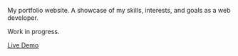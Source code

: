 My portfolio website. A showcase of my skills, interests, and goals as a web developer.

Work in progress.

[Live Demo](https://dreamswave.netlify.app/)
